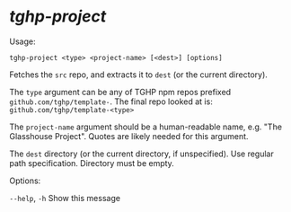 # _tghp-project_

Usage:

`tghp-project <type> <project-name> [<dest>] [options]`

Fetches the `src` repo, and extracts it to `dest` (or the current directory).

The `type` argument can be any of TGHP npm repos prefixed `github.com/tghp/template-`. The final repo looked at is: `github.com/tghp/template-<type>`

The `project-name` argument should be a human-readable name, e.g. "The Glasshouse Project". Quotes are likely needed for this argument.

The `dest` directory (or the current directory, if unspecified). Use regular path specification. Directory must be empty.

Options:

`--help`, `-h` Show this message
